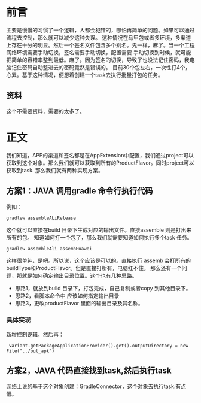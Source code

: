 # 前言
主要是慢慢的习惯了一个逻辑，人都会犯错的，哪怕再简单的问题。如果可以通过流程去控制，那么就可以减少这种失误。
这种情况在马甲包或者多环境，多渠道上存在十分的明显。然后一个签名文件包含多个别名。鬼一样，麻了。当一个工程网络环境需要手动切换，签名需要手动切换，配置需要
手动切换到时候，就可能把简单的容错率整到最低。麻了。因为签名的切换，导致了也没法记住密码，我电脑记住密码自动整进去的密码竟然是错误的。
目前30个包左右，一次性打4个，心累。基于这种情况，便想着创建一个task去执行批量打包的任务。
## 资料
这个不需要资料，需要的太多了。
# 正文
我们知道，APP的渠道和签名都是在AppExtension中配置，我们通过project可以获取到这个对象。那么我们就可以获取到所有的ProductFlavor。同时project可以获取到task.
那么我们就有两种实现方案。
## 方案1：JAVA 调用gradle 命令行执行代码
例如：
```aidl
gradlew assembleALiRelease 
```
这个就可以直接在build 目录下生成对应的输出文件。直接assemble 则是打出来所有的包。
知道如何打一个包了，那么我们就需要知道如何执行多个task 任务。
````aidl
gradlew assembleAli assembHuawei
````
这样很单纯，是吧。所以说，这个应该是可以的。直接执行 assemb 会打所有的buildType和ProductFlavor。但是直接打所有，电脑扛不住。
那么还有一个问题，那就是如何确定输出目录位置。这个也有几种思路。
* 思路1，就放到build 目录下，打包完成，自己复制或者copy 到其他目录下。
* 思路2，看脚本命令中 应该如何指定输出目录
* 思路3，更改productFlavor 里面的输出目录及其名称。
### 具体实现
新增控制逻辑，然后再：
````aidl
 variant.getPackageApplicationProvider().get().outputDirectory = new File("../out_apk")
````

## 方案2，JAVA 代码直接找到task,然后执行task 
网络上说的基于这个对象创建：GradleConnector，这个对象去执行task.有点懵。